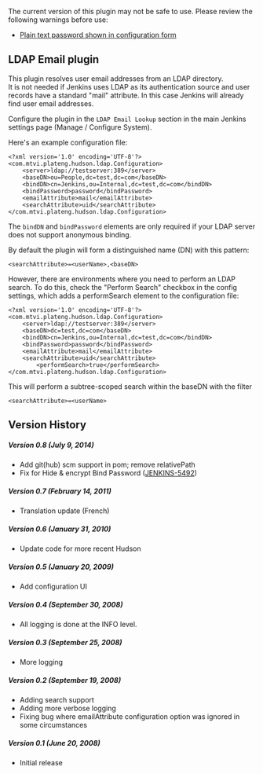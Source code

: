 The current version of this plugin may not be safe to use. Please review
the following warnings before use:

-   [Plain text password shown in configuration
    form](https://jenkins.io/security/advisory/2019-10-01/#SECURITY-1515)

## LDAP Email plugin

This plugin resolves user email addresses from an LDAP directory.  
It is not needed if Jenkins uses LDAP as its authentication source and
user records have a standard "mail" attribute. In this case Jenkins will
already find user email addresses.

Configure the plugin in the `LDAP Email Lookup` section in the main
Jenkins settings page (Manage / Configure System).

Here's an example configuration file:

``` syntaxhighlighter-pre
<?xml version='1.0' encoding='UTF-8'?>
<com.mtvi.plateng.hudson.ldap.Configuration>
    <server>ldap://testserver:389</server>
    <baseDN>ou=People,dc=test,dc=com</baseDN>
    <bindDN>cn=Jenkins,ou=Internal,dc=test,dc=com</bindDN>
    <bindPassword>password</bindPassword>
    <emailAttribute>mail</emailAttribute>
    <searchAttribute>uid</searchAttribute>
</com.mtvi.plateng.hudson.ldap.Configuration>
```

The `bindDN` and `bindPassword` elements are only required if your LDAP
server does not support anonymous binding.

By default the plugin will form a distinguished name (DN) with this
pattern:

``` syntaxhighlighter-pre
<searchAttribute>=<userName>,<baseDN>
```

However, there are environments where you need to perform an LDAP
search. To do this, check the "Perform Search" checkbox in the config
settings, which adds a performSearch element to the configuration file:

``` syntaxhighlighter-pre
<?xml version='1.0' encoding='UTF-8'?>
<com.mtvi.plateng.hudson.ldap.Configuration>
    <server>ldap://testserver:389</server>
    <baseDN>dc=test,dc=com</baseDN>
    <bindDN>cn=Jenkins,ou=Internal,dc=test,dc=com</bindDN>
    <bindPassword>password</bindPassword>
    <emailAttribute>mail</emailAttribute>
    <searchAttribute>uid</searchAttribute>
        <performSearch>true</performSearch>
</com.mtvi.plateng.hudson.ldap.Configuration>
```

This will perform a subtree-scoped search within the baseDN with the
filter

``` syntaxhighlighter-pre
<searchAttribute>=<userName>
```

## Version History

##### Version 0.8 (July 9, 2014)

-   Add git(hub) scm support in pom; remove relativePath
-   Fix for Hide & encrypt Bind Password
    ([JENKINS-5492](https://issues.jenkins-ci.org/browse/JENKINS-5492))

##### Version 0.7 (February 14, 2011)

-   Translation update (French)

##### Version 0.6 (January 31, 2010)

-   Update code for more recent Hudson

##### Version 0.5 (January 20, 2009)

-   Add configuration UI

##### Version 0.4 (September 30, 2008)

-   All logging is done at the INFO level.

##### Version 0.3 (September 25, 2008)

-   More logging

##### Version 0.2 (September 19, 2008)

-   Adding search support
-   Adding more verbose logging
-   Fixing bug where emailAttribute configuration option was ignored in
    some circumstances

##### Version 0.1 (June 20, 2008)

-   Initial release
